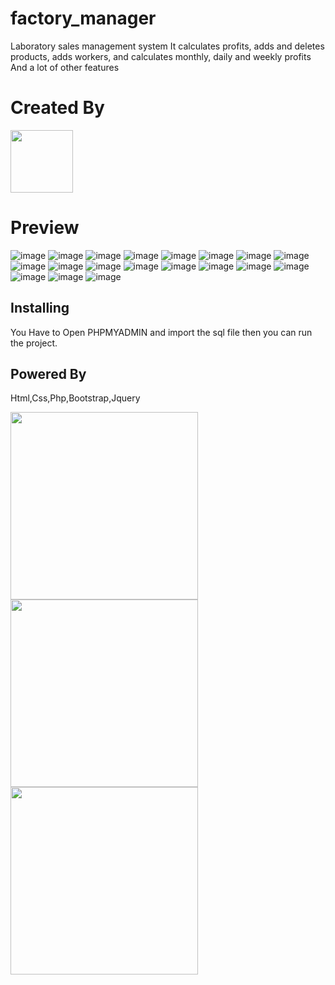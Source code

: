 # factory_manager
Laboratory sales management system
It calculates profits, adds and deletes products, adds workers, and calculates monthly, daily and weekly profits
And a lot of other features
# Created By
  <a href="http://afak.epizy.com/"><img src="https://user-images.githubusercontent.com/86790667/149276936-63d106e1-c37d-469a-a4cb-0b799ed8fae7.png" width="100px" /></a>
  
 # Preview
![image](https://user-images.githubusercontent.com/86790667/149516653-2767945c-9ab7-43c7-9914-8de360371d58.png)
![image](https://user-images.githubusercontent.com/86790667/149516684-b0747f0b-c1bc-4106-80f4-6d05a1e62534.png)
![image](https://user-images.githubusercontent.com/86790667/149516741-150b69b5-c99b-48a8-9273-73f4ecf6dea6.png)
![image](https://user-images.githubusercontent.com/86790667/149516764-31275fb6-afb0-450e-82fb-64e30b53ae27.png)
![image](https://user-images.githubusercontent.com/86790667/149516789-bef07f9e-9ede-46fe-9b0b-2d09b63fb836.png)
![image](https://user-images.githubusercontent.com/86790667/149516781-680a13e7-44bc-4743-b385-3a7083865811.png)
![image](https://user-images.githubusercontent.com/86790667/149516805-26ada57f-5c7b-4e9a-bc2b-42540bc0e0d0.png)
![image](https://user-images.githubusercontent.com/86790667/149516811-4cebe166-d5d0-4c3a-aa8a-bcf62c1685e8.png)
![image](https://user-images.githubusercontent.com/86790667/149516798-9074e986-cae0-4b57-960f-26d1efe86d8b.png)
![image](https://user-images.githubusercontent.com/86790667/149516821-61f6bc66-dc38-4395-8270-782b6ccf8080.png)
![image](https://user-images.githubusercontent.com/86790667/149516839-1fec6e52-0dbc-4d54-a550-13286920cb3f.png)
![image](https://user-images.githubusercontent.com/86790667/149516858-3b2070cb-7c72-4667-a4e5-3b82e936ad48.png)
![image](https://user-images.githubusercontent.com/86790667/149516854-18f9001f-03d3-457b-8d26-1b7bdd95e600.png)
![image](https://user-images.githubusercontent.com/86790667/149516873-61a84fe1-5ae0-40b7-b2d7-54390f1d54e4.png)
![image](https://user-images.githubusercontent.com/86790667/149516889-01430be1-b475-4f26-b0f5-1176fc1911a5.png)
![image](https://user-images.githubusercontent.com/86790667/149516901-0eedb542-1818-49f5-8cc7-6b10c78111e6.png)
![image](https://user-images.githubusercontent.com/86790667/149516926-ff4ff798-dce9-4236-ab63-c42568ab61fe.png)
![image](https://user-images.githubusercontent.com/86790667/149516940-6ad3f597-cd49-43ab-b75d-42decd1c25e1.png)
![image](https://user-images.githubusercontent.com/86790667/149516949-83885a3e-a4c5-48a8-98a7-e846630443a2.png)

 ## **Installing**
You Have to Open PHPMYADMIN and import the sql file 
then you can run the project.
 ## **Powered By**
<p>Html,Css,Php,Bootstrap,Jquery
</p>
 
<img src="https://upload.wikimedia.org/wikipedia/commons/thumb/6/61/HTML5_logo_and_wordmark.svg/1200px-HTML5_logo_and_wordmark.svg.png" width="300" />
<img src="https://upload.wikimedia.org/wikipedia/commons/thumb/d/d5/CSS3_logo_and_wordmark.svg/640px-CSS3_logo_and_wordmark.svg.png" width="300" />
<img src="https://www.bycmedia.com/blog/images/upload/3739152102020.png" width="300" />
